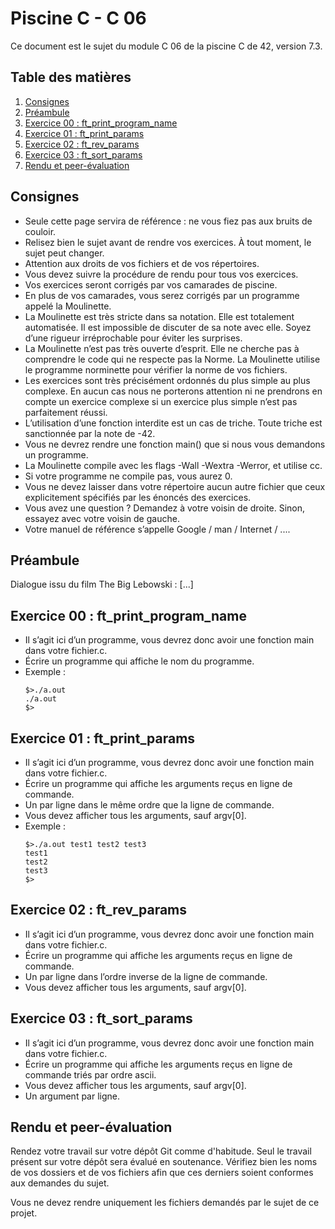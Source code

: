 # Piscine C - C 06

Ce document est le sujet du module C 06 de la piscine C de 42, version 7.3.

## Table des matières
1. [Consignes](#consignes)
2. [Préambule](#préambule)
3. [Exercice 00 : ft_print_program_name](#exercice-00-ft_print_program_name)
4. [Exercice 01 : ft_print_params](#exercice-01-ft_print_params)
5. [Exercice 02 : ft_rev_params](#exercice-02-ft_rev_params)
6. [Exercice 03 : ft_sort_params](#exercice-03-ft_sort_params)
7. [Rendu et peer-évaluation](#rendu-et-peer-évaluation)

## Consignes
- Seule cette page servira de référence : ne vous fiez pas aux bruits de couloir.
- Relisez bien le sujet avant de rendre vos exercices. À tout moment, le sujet peut changer.
- Attention aux droits de vos fichiers et de vos répertoires.
- Vous devez suivre la procédure de rendu pour tous vos exercices.
- Vos exercices seront corrigés par vos camarades de piscine.
- En plus de vos camarades, vous serez corrigés par un programme appelé la Moulinette.
- La Moulinette est très stricte dans sa notation. Elle est totalement automatisée. Il est impossible de discuter de sa note avec elle. Soyez d’une rigueur irréprochable pour éviter les surprises.
- La Moulinette n’est pas très ouverte d’esprit. Elle ne cherche pas à comprendre le code qui ne respecte pas la Norme. La Moulinette utilise le programme norminette pour vérifier la norme de vos fichiers.
- Les exercices sont très précisément ordonnés du plus simple au plus complexe. En aucun cas nous ne porterons attention ni ne prendrons en compte un exercice complexe si un exercice plus simple n’est pas parfaitement réussi.
- L’utilisation d’une fonction interdite est un cas de triche. Toute triche est sanctionnée par la note de -42.
- Vous ne devrez rendre une fonction main() que si nous vous demandons un programme.
- La Moulinette compile avec les flags -Wall -Wextra -Werror, et utilise cc.
- Si votre programme ne compile pas, vous aurez 0.
- Vous ne devez laisser dans votre répertoire aucun autre fichier que ceux explicitement spécifiés par les énoncés des exercices.
- Vous avez une question ? Demandez à votre voisin de droite. Sinon, essayez avec votre voisin de gauche.
- Votre manuel de référence s’appelle Google / man / Internet / ....

## Préambule
Dialogue issu du film The Big Lebowski : [...]

## Exercice 00 : ft_print_program_name
- Il s’agit ici d’un programme, vous devrez donc avoir une fonction main dans votre fichier.c.
- Écrire un programme qui affiche le nom du programme.
- Exemple :
  ```shell
  $>./a.out
  ./a.out
  $>

## Exercice 01 : ft_print_params
- Il s’agit ici d’un programme, vous devrez donc avoir une fonction main dans votre fichier.c.
- Écrire un programme qui affiche les arguments reçus en ligne de commande.
- Un par ligne dans le même ordre que la ligne de commande.
- Vous devez afficher tous les arguments, sauf argv[0].
- Exemple :
  ```shell
  $>./a.out test1 test2 test3
  test1
  test2
  test3
  $>

## Exercice 02 : ft_rev_params
- Il s’agit ici d’un programme, vous devrez donc avoir une fonction main dans votre fichier.c.
- Écrire un programme qui affiche les arguments reçus en ligne de commande.
- Un par ligne dans l’ordre inverse de la ligne de commande.
- Vous devez afficher tous les arguments, sauf argv[0].

## Exercice 03 : ft_sort_params
- Il s’agit ici d’un programme, vous devrez donc avoir une fonction main dans votre fichier.c.
- Écrire un programme qui affiche les arguments reçus en ligne de commande triés par ordre ascii.
- Vous devez afficher tous les arguments, sauf argv[0].
- Un argument par ligne.

## Rendu et peer-évaluation

Rendez votre travail sur votre dépôt Git comme d'habitude. Seul le travail présent
sur votre dépôt sera évalué en soutenance. Vérifiez bien les noms de vos dossiers et de
vos fichiers afin que ces derniers soient conformes aux demandes du sujet.

Vous ne devez rendre uniquement les fichiers demandés par le sujet de
ce projet.
